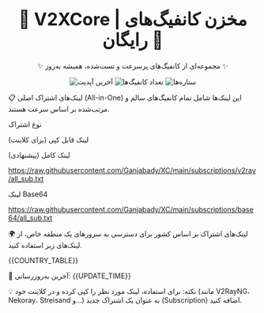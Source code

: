 <div align="center">
<h1 style="font-size: 2.5em; font-weight: bold;">🚀 V2XCore | مخزن کانفیگ‌های رایگان 🚀</h1>
<p>✨ مجموعه‌ای از کانفیگ‌های پرسرعت و تست‌شده، همیشه به‌روز ✨</p>

<p>
<img src="https://www.google.com/search?q=https://img.shields.io/badge/Updated-{{UPDATE_TIME}}-blue?style=for-the-badge&logo=github" alt="آخرین آپدیت">
<img src="https://www.google.com/search?q=https://img.shields.io/badge/Configs-{{TOTAL_CONFIGS}}-green?style=for-the-badge&logo=serverless" alt="تعداد کانفیگ‌ها">
<img src="https://www.google.com/search?q=https://img.shields.io/github/stars/Ganjabady/XC%3Fstyle%3Dfor-the-badge%26logo%3Dgithub%26label%3DStars" alt="ستاره‌ها">
</p>
</div>

📋 لینک‌های اشتراک اصلی (All-in-One)
این لینک‌ها شامل تمام کانفیگ‌های سالم و مرتب‌شده بر اساس سرعت هستند.

نوع اشتراک

لینک قابل کپی (برای کلاینت)

لینک کامل (پیشنهادی)

https://raw.githubusercontent.com/Ganjabady/XC/main/subscriptions/v2ray/all_sub.txt

لینک Base64

https://raw.githubusercontent.com/Ganjabady/XC/main/subscriptions/base64/all_sub.txt

🌍 لینک‌های اشتراک بر اساس کشور
برای دسترسی به سرورهای یک منطقه خاص، از لینک‌های زیر استفاده کنید.

{{COUNTRY_TABLE}}

🔄 آخرین به‌روزرسانی: {{UPDATE_TIME}}

💡 نکته: برای استفاده، لینک مورد نظر را کپی کرده و در کلاینت خود (مانند V2RayNG، Nekoray، Streisand و...) به عنوان یک اشتراک جدید (Subscription) اضافه کنید.
